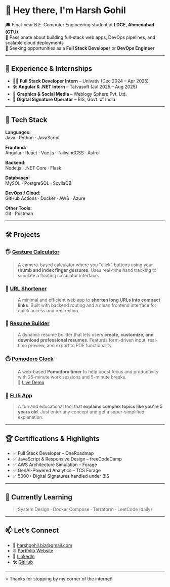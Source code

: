 # 👋 Hey there, I'm Harsh Gohil

🎓 Final-year B.E. Computer Engineering student at **LDCE, Ahmedabad (GTU)**  
🚀 Passionate about building full-stack web apps, DevOps pipelines, and scalable cloud deployments  
🎯 Seeking opportunities as a **Full Stack Developer** or **DevOps Engineer**

---

## 💼 Experience & Internships
- 👨‍💻 **Full Stack Developer Intern** – Univativ (Dec 2024 – Apr 2025)  
- 🛠️ **Angular & .NET Intern** – Tatvasoft (Jul 2025 – Aug 2025)  
- 🎨 **Graphics & Social Media** – Weblogy Sphere Pvt. Ltd.  
- 📄 **Digital Signature Operator** – BIS, Govt. of India

---

## 🧠 Tech Stack

**Languages:**  
Java · Python · JavaScript

**Frontend:**  
Angular · React · Vue.js · TailwindCSS · Astro

**Backend:**  
Node.js · .NET Core · Flask

**Databases:**  
MySQL · PostgreSQL · ScyllaDB

**DevOps / Cloud:**  
GitHub Actions · Docker · AWS · Azure

**Other Tools:**  
Git · Postman

---

## 🛠️ Projects

### 🖐️ [Gesture Calculator](https://github.com/harshh999/gesture-calculator)  
> A camera-based calculator where you "click" buttons using your **thumb and index finger gestures**. Uses real-time hand tracking to simulate a floating calculator interface.

### 🔗 [URL Shortener](https://github.com/harshh999/URL-Shortner)  
> A minimal and efficient web app to **shorten long URLs into compact links**. Built with backend routing and a clean frontend interface for quick access and redirection.

### 📄 [Resume Builder](https://github.com/harshh999/resume-builder)  
> A dynamic resume builder that lets users **create, customize, and download professional resumes**. Features form-driven input, real-time preview, and export to PDF functionality.

### ⏱️ [Pomodoro Clock](https://github.com/harshh999/Pomodoro-Clock)  
> A web-based **Pomodoro timer** to help boost focus and productivity with 25-minute work sessions and 5-minute breaks.  
🔗 [Live Demo](https://pomodoro-timer-exclusive.netlify.app/)

### 🧠 [ELI5 App](https://github.com/harshh999/eli5-app)  
> A fun and educational tool that **explains complex topics like you're 5 years old**. Just enter any concept and get a super-simplified explanation.

---

## 🏆 Certifications & Highlights
- ✅ Full Stack Developer – OneRoadmap  
- ✅ JavaScript & Responsive Design – freeCodeCamp  
- ✅ AWS Architecture Simulation – Forage  
- ✅ GenAI-Powered Analytics – TCS Forage  
- ✅ 5000+ Digital Signatures handled under BIS

---

## 🔭 Currently Learning
> System Design · Docker Compose · Terraform · LeetCode (daily)

---

## 📫 Let’s Connect
- 📧 harshgohil.biz@gmail.com  
- 🌐 [Portfolio Website](https://bit.ly/4laaqdP)  
- 💼 [LinkedIn](https://www.linkedin.com/in/harsh-gohil-42519034b/)  
- 🛠️ [GitHub](https://github.com/harshh999)

---

⭐ Thanks for stopping by my corner of the internet!
